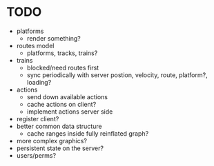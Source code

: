 # TODO
- platforms
    - render something?
- routes model
    - platforms, tracks, trains?
- trains
    - blocked/need routes first
    - sync periodically with server postion, velocity, route, platform?, loading?
- actions
    - send down available actions 
    - cache actions on client?
    - implement actions server side
- register client?
- better common data structure
    - cache ranges inside fully reinflated graph?
- more complex graphics?
- persistent state on the server?
- users/perms?
